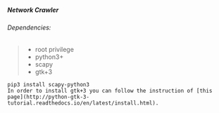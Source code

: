 ##### Network Crawler

###### Dependencies:
> - root privilege
> - python3+
> - scapy
> - gtk+3 
``` 
pip3 install scapy-python3
In order to install gtk+3 you can follow the instruction of [this page](http://python-gtk-3-tutorial.readthedocs.io/en/latest/install.html).
```
